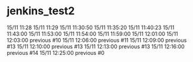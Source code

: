 # jenkins_test2
15/11 11:28
15/11 11:29
15/11 11:30:50
15/11 11:35:20
15/11 11:40:23
15/11 11:43:00
15/11 11:53:00
15/11 11:54:00
15/11 11:59:00
15/11 12:01:00
15/11 12:03:00 previous #10
15/11 12:06:00 previous #11
15/11 12:09:00 previous #13
15/11 12:10:00 previous #13
15/11 12:13:00 previous #13
15/11 12:16:00 previous #14
15/11 12:25:00 previous #0
